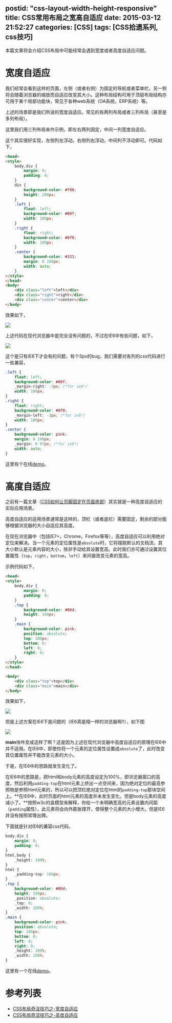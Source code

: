 postid: "css-layout-width-height-responsive"
title: CSS常用布局之宽高自适应
date: 2015-03-12 21:52:27
categories: [CSS]
tags: [CSS拾遗系列, css技巧]
---

本篇文章将会介绍CSS布局中可能经常会遇到宽度或者高度自适应问题。

# 宽度自适应

我们经常会看到这样的页面，左侧（或者右侧）为固定的导航或者菜单栏，另一侧将会随着浏览器的缩放而自适应改变其大小。这种布局结构可用于顶层布局结构亦可用于某个局部功能块，常见于各种web系统（OA系统，ERP系统）等。

上述的场景即是我们所说的宽度自适应。常见的有两列布局或者三列布局（甚至是多列布局）。

这里我们用三列布局来作示例，即左右两列固定，中间一列宽度自适应。

这个其实很好实现，左侧列左浮动，右侧列右浮动，中间列不浮动即可。代码如下，

```html
<head>
<style>
    body,div {
        margin: 0;
        padding: 0;
    }
    div {
        background-color: #f00;
        height: 200px;
    }
    .left {
        float: left;
        background-color: #00f;
        width: 100px;
    }
    .right {
        float: right;
        background-color: #0f0;
        width: 100px;
    }
    .center {
        background-color: #333;
        margin: 0 100px;
        width: auto;
    }
</style>
</head>
<body>
    <div class="left">left</div>
    <div class="right">right</div>
    <div class="center">center</div>
</body>
```

效果如下，

![](http://7xkwt1.com1.z0.glb.clouddn.com/CSS常用布局之宽高自适应-001.png)

上述代码在现代浏览器中是完全没有问题的，不过在IE6中有些问题，如下，

![](http://7xkwt1.com1.z0.glb.clouddn.com/CSS常用布局之宽高自适应-002.png)

这个是只有IE6下才会有的问题，有个3px的bug，我们需要对各列的css代码进行一些兼容，

```css
.left {
    float: left;
    background-color: #00f;
    _margin-right: -3px; /*for ie6*/
    width: 100px;
}
.right {
    float: right;
    background-color: #0f0;
    _margin-left: -3px; /*for ie6*/
    width: 100px;
}
.center {
    background-color: pink;
    margin: 0 100px;
    _margin: 0 97px; /*for ie6*/
    width: auto;
}
```

这里有个在线[demo](http://runjs.cn/detail/12edciwr)。

# 高度自适应

之前有一篇文章（[CSS如何让页脚固定在页面底部](http://blog.gejiawen.com/2014/12/16/how-to-fix-footer-to-bottom/)）其实就是一种高度自适应的实际应用场景。

高度自适应的适用场景通常是这样的，顶栏（或者底栏）需要固定，剩余的部分能够根据浏览器的大小自适应其高度。

在现在浏览器中（包括IE7+，Chrome，Firefox等等），高度自适应可以利用绝对定位来解决。当一个元素的定位属性是`absolute`时，它将摆脱默认的文档流，其大小默认是元素内容的大小，除非手动给其设置宽高。此时我们亦可通过设置其位置属性（`top`，`right`，`bottom`，`left`）来间接改变元素的宽高。

示例代码如下，

```html
<head>
<style>
    body,div {
        margin: 0;
        padding: 0;
    }
    .top {
        background-color: #00d;
        height: 100px;
    }
    .main {
        background-color: pink;
        position: absolute;
        top: 100px;
        bottom: 0;
        left: 0;
        right: 0;
    }
</style>
</head>

<body>
    <div class="top">top</div>
    <div class="main">main</div>
</body>
```

效果如下，

![](http://7xkwt1.com1.z0.glb.clouddn.com/CSS常用布局之宽高自适应-003.png)

但是上述方案在IE6下是问题的（IE6真是翔一样的浏览器啊!!），如下图

![](http://7xkwt1.com1.z0.glb.clouddn.com/CSS常用布局之宽高自适应-004.png)

**main**块咋变成这样了啊？这是因为上述在现代浏览器中高度自适应的原理在IE6中并不适用。在IE6中，即使你将一个元素的定位属性设置成`absolute`了，此时改变其位置属性并不能改变元素的大小。

于是，在IE6中的思路就发生变化了。

在IE6中的思路是，把html和body元素的高度设定为100%，即浏览器窗口的高度，然后利用`padding-top`在html元素上挤出一点空间来，因为绝对定位的最高参照物是参照html元素的，所以可以把顶栏绝对定位在html的`padding-top`那块空间上。**在IE6中，此时页面的html元素的高度并未发生变化，但是body元素的高度减小了。**按照w3c的盒模型来解释，你给一个未明确宽高的元素设置内间距（`padding`属性），此元素将会向外膨胀撑开，使得整个元素的大小增大。但是IE6并没有按照常理出牌。

下面就是针对IE6的兼容css代码，

```css
body,div {
    margin: 0;
    padding: 0;
}
html,body {
    _height: 100%;
}
html {
    _padding-top: 100px;
}
.top {
    background-color: #00d;
    height: 100px;
    _position: absolute;
    _top: 0;
    _width: 100%;
}
.main {
    background-color: pink;
    position: absolute;
    top: 100px;
    bottom: 0;
    left: 0;
    right: 0;
    _height: 100%;
    _width: 100%;
}
```

这里有一个在线[demo](http://runjs.cn/detail/0cjweqdt)。


# 参考列表

- [CSS布局奇淫技巧之-宽度自适应](http://www.cnblogs.com/2050/archive/2012/07/30/2614852.html)
- [CSS布局奇淫技巧之-高度自适应](http://www.cnblogs.com/2050/archive/2012/07/30/2615260.html)






